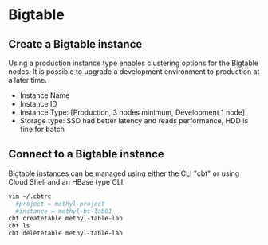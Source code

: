 # Bigtable
## Create a Bigtable instance
Using a production instance type enables clustering options for the Bigtable nodes.
It is possible to upgrade a development environment to production at a later time.
 - Instance Name
 - Instance ID
 - Instance Type: [Production, 3 nodes minimum, Development 1 node]
 - Storage type: SSD had better latency and reads performance, HDD is fine for batch

## Connect to a Bigtable instance
Bigtable instances can be managed using either the CLI "cbt" or using Cloud Shell and an HBase type CLI.

```Bash
vim ~/.cbtrc
  #project = methyl-project
  #instance = methyl-bt-lab01
cbt createtable methyl-table-lab
cbt ls
cbt deletetable methyl-table-lab
```
